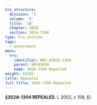 ```yaml
---
hrs_structure:
  division: '1'
  volume: '5'
  title: '18'
  chapter: 302A
  section: 302A-1304
type: hrs_section
tags:
  - Government
menu:
  hrs:
    identifier: HRS_0302A-1304
    parent: HRS0302A
    name: 302A-1304 Repealed
weight: 65205
title: Repealed
full_title: 302A-1304 Repealed
---
```

**§302A-1304 REPEALED.** L 2002, c 158, §1.